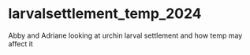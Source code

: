 # larvalsettlement_temp_2024
Abby and Adriane looking at urchin larval settlement and how temp may affect it 
